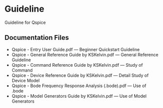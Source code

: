 # Guideline
Guideline for Qspice

## Documentation Files
* Qspice - Entry User Guide.pdf &mdash; Beginner Quickstart Guideline
* Qspice - General Reference Guide by KSKelvin.pdf &mdash; General Reference Guideline
* Qspice - Command Reference Guide by KSKelvin.pdf &mdash; Study of Command
* Qspice - Device Reference Guide by KSKelvin.pdf &mdash; Detail Study of Device Model
* Qspice - Bode Frequency Response Analysis (.bode).pdf &mdash; Use of .bode
* Qspice - Model Generators Guide by KSKelvin.pdf &mdash; Use of Model Generators